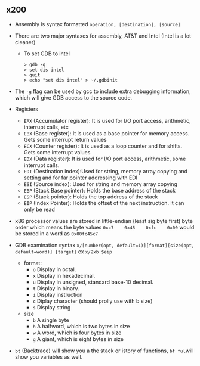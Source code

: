 ## x200
- Assembly is syntax formatted ```operation, [destination], [source]``` 
- There are two major syntaxes for assembly, AT&T and Intel (Intel is a lot cleaner)
    - To set GDB to intel 
        ```
        > gdb -q
        > set dis intel
        > quit
        > echo "set dis intel" > ~/.gdbinit
        ```
- The ```-g``` flag can be used by gcc to include extra debugging information, which will give GDB access to the source code.
- Registers
    - ```EAX``` (Accumulator register): It is used for I/O port access, arithmetic, interrupt calls, etc
    - ```EBX``` (Base register): It is used as a base pointer for memory access. Gets some interrupt return values
    - ```ECX``` (Counter register): It is used as a loop counter and for shifts. Gets some interrupt values
    - ```EDX``` (Data register): It is used for I/O port access, arithmetic, some interrupt calls.
    - ```EDI``` (Destination index):Used for string, memory array copying and setting and for far pointer addressing with EDI
    - ```ESI``` (Source index): Used for string and memory array copying
    - ```EBP``` (Stack Base pointer): Holds the base address of the stack
    - ```ESP``` (Stack pointer): Holds the top address of the stack
    - ```EIP``` (Index Pointer): Holds the offset of the next instruction. It can only be read 

- x86 processor values are stored in little-endian (least sig byte first) byte order which means the byte values ```0xc7    0x45    0xfc    0x00``` would be stored in a word as ```0x00fc45c7```
- GDB examination syntax ```x/[number(opt, default=1)][format][size(opt, default=word)] [target]``` ex ```x/2xb $eip```
    - format:
        - ```o``` Display in octal.
        - ```x``` Display in hexadecimal.
        - ```u``` Display in unsigned, standard base-10 decimal.
        - ```t``` Display in binary.
        - ```i``` Display instruction
        - ```c``` Diplay character (should prolly use with b size)
        - ```s``` Display string
    - size
        - ```b``` A single byte
        - ```h``` A halfword, which is two bytes in size
        - ```w``` A word, which is four bytes in size
        - ```g``` A giant, which is eight bytes in size
- ```bt``` (Backtrace) will show you a the stack or istory of functions, ```bf ful```will show you variables as well.
